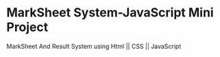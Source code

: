 # MarkSheet System-JavaScript Mini Project
MarkSheet And Result System  using Html || CSS || JavaScript
